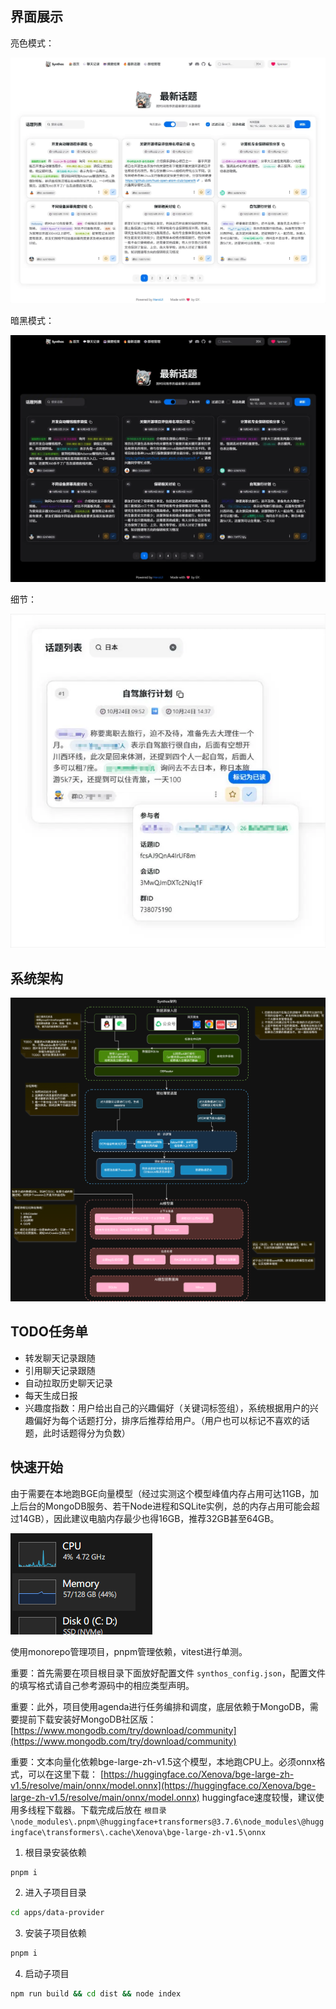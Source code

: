 ## 界面展示

亮色模式：

![alt text](前端截图1.webp)

暗黑模式：

![alt text](前端截图2.webp)

细节：

![alt text](前端截图3.webp)

## 系统架构

![alt text](Synthos架构7.drawio.png)

## TODO任务单

- 转发聊天记录跟随
- 引用聊天记录跟随
- 自动拉取历史聊天记录
- 每天生成日报
- 兴趣度指数：用户给出自己的兴趣偏好（关键词标签组），系统根据用户的兴趣偏好为每个话题打分，排序后推荐给用户。（用户也可以标记不喜欢的话题，此时话题得分为负数）

## 快速开始

由于需要在本地跑BGE向量模型（经过实测这个模型峰值内存占用可达11GB，加上后台的MongoDB服务、若干Node进程和SQLite实例，总的内存占用可能会超过14GB），因此建议电脑内存最少也得16GB，推荐32GB甚至64GB。

![alt text](image.png)

使用monorepo管理项目，pnpm管理依赖，vitest进行单测。

重要：首先需要在项目根目录下面放好配置文件 `synthos_config.json`，配置文件的填写格式请自己参考源码中的相应类型声明。

重要：此外，项目使用agenda进行任务编排和调度，底层依赖于MongoDB，需要提前下载安装好MongoDB社区版：[https://www.mongodb.com/try/download/community](https://www.mongodb.com/try/download/community)

重要：文本向量化依赖bge-large-zh-v1.5这个模型，本地跑CPU上。必须onnx格式，可以在这里下载： [https://huggingface.co/Xenova/bge-large-zh-v1.5/resolve/main/onnx/model.onnx](https://huggingface.co/Xenova/bge-large-zh-v1.5/resolve/main/onnx/model.onnx)
huggingface速度较慢，建议使用多线程下载器。下载完成后放在 `根目录\node_modules\.pnpm\@huggingface+transformers@3.7.6\node_modules\@huggingface\transformers\.cache\Xenova\bge-large-zh-v1.5\onnx`

1. 根目录安装依赖

```bash
pnpm i
```

2. 进入子项目目录

```bash
cd apps/data-provider
```

3. 安装子项目依赖

```bash
pnpm i
```

4. 启动子项目

```bash
npm run build && cd dist && node index
```
